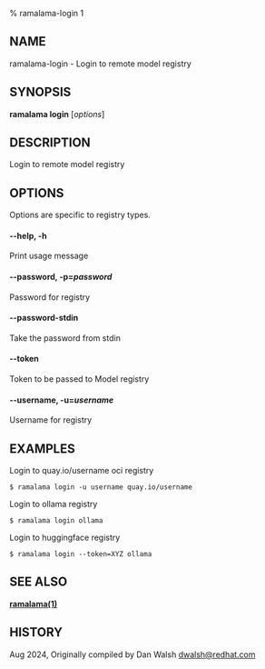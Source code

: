 % ramalama-login 1

## NAME
ramalama\-login - Login to remote model registry

## SYNOPSIS
**ramalama login** [*options*]

## DESCRIPTION
Login to remote model registry

## OPTIONS

Options are specific to registry types.

#### **--help**, **-h**
Print usage message

#### **--password**, **-p**=*password*

Password for registry

#### **--password-stdin**

Take the password from stdin

#### **--token**

Token to be passed to Model registry

#### **--username**, **-u**=*username*

Username for registry

## EXAMPLES

Login to quay.io/username oci registry
```
$ ramalama login -u username quay.io/username
```

Login to ollama registry
```
$ ramalama login ollama
```

Login to huggingface registry
```
$ ramalama login --token=XYZ ollama
```

## SEE ALSO
**[ramalama(1)](ramalama.1.md)**

## HISTORY
Aug 2024, Originally compiled by Dan Walsh <dwalsh@redhat.com>
